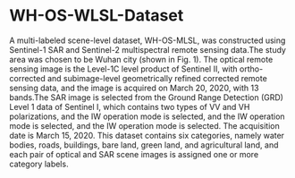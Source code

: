 # WH-OS-WLSL-Dataset
A multi-labeled scene-level dataset, WH-OS-MLSL, was constructed using Sentinel-1 SAR and Sentinel-2 multispectral remote sensing data.The study area was chosen to be Wuhan city (shown in Fig. 1). The optical remote sensing image is the Level-1C level product of Sentinel II, with ortho-corrected and subimage-level geometrically refined corrected remote sensing data, and the image is acquired on March 20, 2020, with 13 bands.The SAR image is selected from the Ground Range Detection (GRD) Level 1 data of Sentinel I, which contains two types of VV and VH polarizations, and the IW operation mode is selected, and the IW operation mode is selected, and the IW operation mode is selected. The acquisition date is March 15, 2020. This dataset contains six categories, namely water bodies, roads, buildings, bare land, green land, and agricultural land, and each pair of optical and SAR scene images is assigned one or more category labels.
